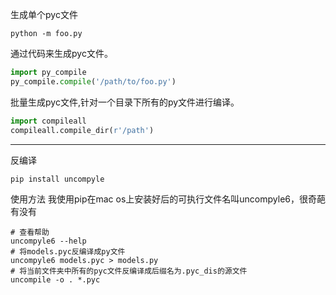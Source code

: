 

生成单个pyc文件
```shell
python -m foo.py
```

通过代码来生成pyc文件。
```python
import py_compile
py_compile.compile('/path/to/foo.py')
```

批量生成pyc文件,针对一个目录下所有的py文件进行编译。
```python
import compileall
compileall.compile_dir(r'/path')
```

-------

反编译
```shell
pip install uncompyle
```

使用方法
我使用pip在mac os上安装好后的可执行文件名叫uncompyle6，很奇葩有没有
```
# 查看帮助
uncompyle6 --help 
# 将models.pyc反编译成py文件
uncompyle6 models.pyc > models.py 
# 将当前文件夹中所有的pyc文件反编译成后缀名为.pyc_dis的源文件
uncompile -o . *.pyc 
```

